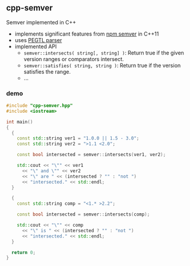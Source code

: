 ## cpp-semver

Semver implemented in C++

 * implements significant features from [npm semver](https://docs.npmjs.com/misc/semver) in C++11
 * uses [PEGTL parser](https://github.com/taocpp/PEGTL)
 * implemented API
   * ```semver::intersects( string[, string] )```: Return true if the given version ranges or comparators intersect.
   * ```semver::satisfies( string, string )```: Return true if the version satisfies the range.
   * ...

### demo

```c++
#include "cpp-semver.hpp"
#include <iostream>

int main()
{
  {
    const std::string ver1 = "1.0.0 || 1.5 - 3.0";
    const std::string ver2 = ">1.1 <2.0";

    const bool intersected = semver::intersects(ver1, ver2);

    std::cout << "\"" << ver1
      << "\" and \"" << ver2
      << "\" are " << (intersected ? "" : "not ")
      << "intersected." << std::endl;
  }

  {
    const std::string comp = "<1.* >2.2";

    const bool intersected = semver::intersects(comp);

    std::cout << "\"" << comp
      << "\" is " << (intersected ? "" : "not ")
      << "intersected." << std::endl;
  }

  return 0;
}
```

